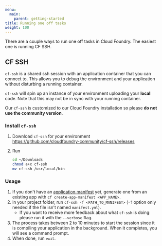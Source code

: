 ```yaml
---
menu:
  main:
    parent: getting-started
title: Running one off tasks
weight: 100
---
```


There are a couple ways to run one off tasks in Cloud Foundry. The easiest one is running CF SSH.

## CF SSH

`cf-ssh` is a shared ssh session with an application container that you can connect to. This allows you to debug the environment and your application without disturbing a running container.

`cf-ssh` will spin up an instance of your environment uploading your **local** code. Note that this may not be in sync with your running container.

Our `cf-ssh` is customized to our Cloud Foundry installation so please **do not use the community version**.

### Install `cf-ssh`

1. Download `cf-ssh` for your environment https://github.com/cloudfoundry-community/cf-ssh/releases
1. Run

    ```bash
    cd ~/Downloads
    chmod a+x cf-ssh
    mv cf-ssh /usr/local/bin
    ```

### Usage

1. If you don't have an [application manifest](http://docs.cloudfoundry.org/devguide/deploy-apps/manifest.html) yet, generate one from an existing app with `cf create-app-manifest <APP_NAME>`.
1. In your project folder, run `cf-ssh -f <PATH_TO_MANIFEST>` (`-f` option only needed if the file isn't named `manifest.yml`).
    * If you want to receive more feedback about what `cf-ssh` is doing please run it with the `--verbose` flag.
1. The process takes between 2 to 10 minutes to start the session since it is compiling your application in the background. When it completes, you will see a command prompt.
1. When done, run `exit`.
